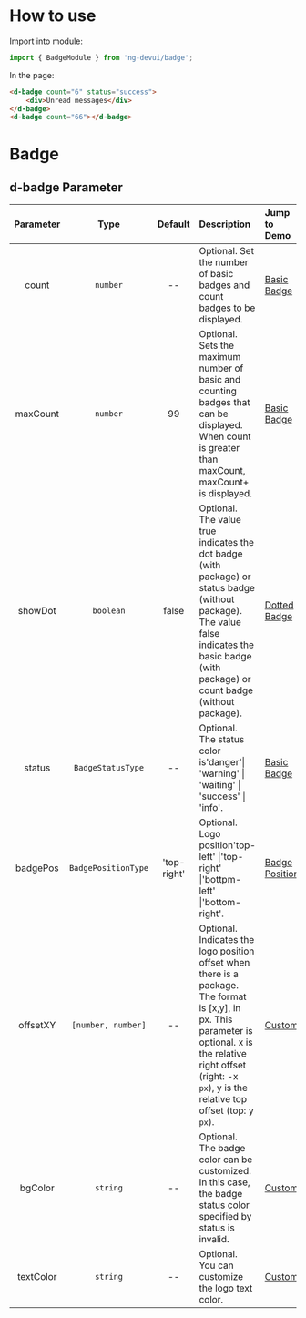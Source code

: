 # How to use
Import into module:
```ts
import { BadgeModule } from 'ng-devui/badge';
```

In the page:
```html
<d-badge count="6" status="success">
    <div>Unread messages</div>
</d-badge>
<d-badge count="66"></d-badge>
```
# Badge

## d-badge Parameter

| Parameter | Type | Default | Description | Jump to Demo |
| :---------: | :------------: | :-----: | :--------------------------------------------------------------------------- | :--------------------------- |
| count | `number` | -- | Optional. Set the number of basic badges and count badges to be displayed. | [Basic Badge](demo#badge-basic) |
| maxCount | `number` | 99 | Optional. Sets the maximum number of basic and counting badges that can be displayed. When count is greater than maxCount, maxCount+ is displayed. | [Basic Badge](demo#badge-basic) |
| showDot | `boolean` | false | Optional. The value true indicates the dot badge (with package) or status badge (without package). The value false indicates the basic badge (with package) or count badge (without package). | [Dotted Badge](demo#badge-dot) |
| status |`BadgeStatusType` | -- | Optional. The status color is'danger'\| 'warning' \| 'waiting' \| 'success' \| 'info'. | [Basic Badge](demo#badge-basic) |
| badgePos | `BadgePositionType` | 'top-right' | Optional. Logo position'top-left' \|'top-right' \|'bottpm-left' \|'bottom-right'. | [Badge Position](demo#position) |
| offsetXY | `[number, number]` | -- |Optional. Indicates the logo position offset when there is a package. The format is [x,y], in px. This parameter is optional. x is the relative right offset (right: -x `px`), y is the relative top offset (top: y `px`). | [Custom](demo#custom) |
| bgColor | `string` | -- | Optional. The badge color can be customized. In this case, the badge status color specified by status is invalid.| [Custom](demo#custom) |
| textColor | `string` | -- | Optional. You can customize the logo text color. | [Custom](demo#custom) |
